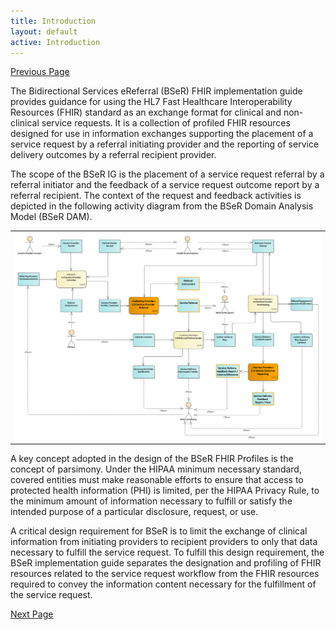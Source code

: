 ```yaml
---
title: Introduction
layout: default
active: Introduction
---
```


[Previous Page](toc.html)

The Bidirectional Services eReferral (BSeR) FHIR implementation guide provides guidance for using the HL7 Fast Healthcare Interoperability Resources (FHIR) standard as an exchange format for clinical and non-clinical service requests. It is a collection of profiled FHIR resources designed for use in information exchanges supporting the placement of a service request by a referral initiating provider and the reporting of service delivery outcomes by a referral recipient provider.

The scope of the BSeR IG is the placement of a service request referral by a referral initiator and the feedback of a service request outcome report by a referral recipient. The context of the request and feedback activities is depicted in the following activity diagram from the BSeR Domain Analysis Model (BSeR DAM). 

<table><tr><td><img src="Activities.png" /></td></tr></table>

A key concept adopted in the design of the BSeR FHIR Profiles is the concept of parsimony. Under the HIPAA minimum necessary standard, covered entities must make reasonable efforts to ensure that access to protected health information (PHI) is limited, per the HIPAA Privacy Rule, to the minimum amount of information necessary to fulfill or satisfy the intended purpose of a particular disclosure, request, or use. 

A critical design requirement for BSeR is to limit the exchange of clinical information from initiating providers to recipient providers to only that data necessary to fulfill the service request. To fulfill this design requirement, the BSeR implementation guide separates the designation and profiling of FHIR resources related to the service request workflow from the FHIR resources required to convey the information content necessary for the fulfillment of the service request.


[Next Page](BSeR_Project_Team.html)